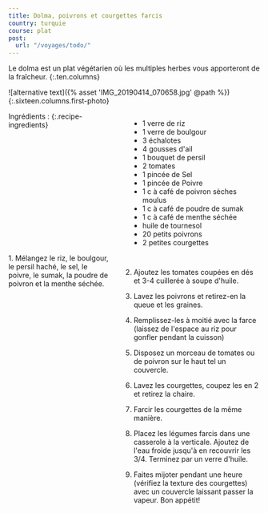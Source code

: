 ```yaml
---
title: Dolma, poivrons et courgettes farcis
country: turquie
course: plat
post:
  url: "/voyages/todo/"
---
```


Le dolma est un plat végétarien où les multiples herbes vous apporteront de la fraîcheur.
{:.ten.columns}

<!--fin extrait-->

![alternative text]({% asset 'IMG_20190414_070658.jpg' @path %})
{:.sixteen.columns.first-photo}

<div class="four columns" markdown="1">
Ingrédients :
{:.recipe-ingredients}

- 1 verre de riz
- 1 verre de boulgour
- 3 échalotes
- 4 gousses d'ail
- 1 bouquet de persil
- 2 tomates
- 1 pincée de Sel
- 1 pincée de Poivre
- 1 c à café de poivron sèches moulus
- 1 c à café de poudre de sumak
- 1 c à café de menthe séchée
- huile de tournesol
- 20 petits poivrons
- 2 petites courgettes
</div>

<div class="ten columns" markdown="1">
1. Mélangez le riz, le boulgour, le persil haché, le sel, le poivre, le sumak, la poudre de poivron et la menthe séchée.

2. Ajoutez les tomates coupées en dés et 3-4 cuillerée à soupe d'huile.

3. Lavez les poivrons et retirez-en la queue et les graines.

4. Remplissez-les à moitié avec la farce (laissez de l'espace au riz pour gonfler pendant la cuisson)

5. Disposez un morceau de tomates ou de poivron sur le haut tel un couvercle.

6. Lavez les courgettes, coupez les en 2 et retirez la chaire.

7. Farcir les courgettes de la même manière.

8. Placez les légumes farcis dans une casserole à la verticale. Ajoutez de l'eau froide jusqu'à en recouvrir les 3/4. Terminez par un verre d'huile.

9. Faites mijoter pendant une heure (vérifiez la texture des courgettes) avec un couvercle laissant passer la vapeur. Bon appétit!
</div>
